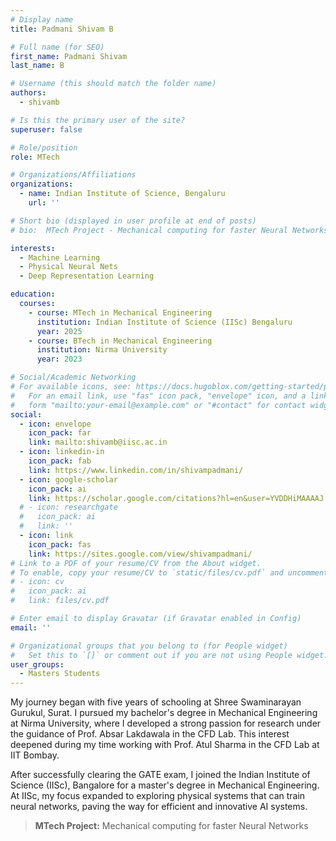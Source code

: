 ```yaml
---
# Display name
title: Padmani Shivam B

# Full name (for SEO)
first_name: Padmani Shivam
last_name: B

# Username (this should match the folder name)
authors:
  - shivamb

# Is this the primary user of the site?
superuser: false

# Role/position
role: MTech

# Organizations/Affiliations
organizations:
  - name: Indian Institute of Science, Bengaluru
    url: ''

# Short bio (displayed in user profile at end of posts)
# bio:  MTech Project - Mechanical computing for faster Neural Networks

interests:
  - Machine Learning
  - Physical Neural Nets
  - Deep Representation Learning

education:
  courses:
    - course: MTech in Mechanical Engineering
      institution: Indian Institute of Science (IISc) Bengaluru
      year: 2025
    - course: BTech in Mechanical Engineering
      institution: Nirma University
      year: 2023

# Social/Academic Networking
# For available icons, see: https://docs.hugoblox.com/getting-started/page-builder/#icons
#   For an email link, use "fas" icon pack, "envelope" icon, and a link in the
#   form "mailto:your-email@example.com" or "#contact" for contact widget.
social:
  - icon: envelope
    icon_pack: far
    link: mailto:shivamb@iisc.ac.in
  - icon: linkedin-in
    icon_pack: fab
    link: https://www.linkedin.com/in/shivampadmani/
  - icon: google-scholar
    icon_pack: ai
    link: https://scholar.google.com/citations?hl=en&user=YVDDHiMAAAAJ
  # - icon: researchgate
  #   icon_pack: ai
  #   link: ''
  - icon: link
    icon_pack: fas
    link: https://sites.google.com/view/shivampadmani/
# Link to a PDF of your resume/CV from the About widget.
# To enable, copy your resume/CV to `static/files/cv.pdf` and uncomment the lines below.
# - icon: cv
#   icon_pack: ai
#   link: files/cv.pdf

# Enter email to display Gravatar (if Gravatar enabled in Config)
email: ''

# Organizational groups that you belong to (for People widget)
#   Set this to `[]` or comment out if you are not using People widget.
user_groups:
  - Masters Students
---
```

My journey began with five years of schooling at Shree Swaminarayan Gurukul, Surat. I pursued my bachelor's degree in Mechanical Engineering at Nirma University, where I developed a strong passion for research under the guidance of Prof. Absar Lakdawala in the CFD Lab. This interest deepened during my time working with Prof. Atul Sharma in the CFD Lab at IIT Bombay.

After successfully clearing the GATE exam, I joined the Indian Institute of Science (IISc), Bangalore for a master's degree in Mechanical Engineering. At IISc, my focus expanded to exploring physical systems that can train neural networks, paving the way for efficient and innovative AI systems.

> **MTech Project:** Mechanical computing for faster Neural Networks
